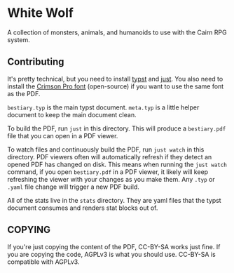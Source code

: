 # White Wolf

A collection of monsters, animals, and humanoids to use with the Cairn RPG system.

## Contributing

It's pretty technical, but you need to install [typst] and [just].
You also need to install the [Crimson Pro font](https://github.com/Fonthausen/CrimsonPro) (open-source) if you want to use the same font as the PDF.

`bestiary.typ` is the main typst document.
`meta.typ` is a little helper document to keep the main document clean.

To build the PDF, run `just` in this directory.
This will produce a `bestiary.pdf` file that you can open in a PDF viewer.

To watch files and continuously build the PDF, run `just watch` in this directory.
PDF viewers often will automatically refresh if they detect an opened PDF has changed on disk.
This means when running the `just watch` command, if you open `bestiary.pdf` in a PDF viewer, it likely will keep refreshing the viewer with your changes as you make them.
Any `.typ` or `.yaml` file change will trigger a new PDF build.

All of the stats live in the `stats` directory.
They are yaml files that the typst document consumes and renders stat blocks out of.

## COPYING

If you're just copying the content of the PDF, CC-BY-SA works just fine.
If you are copying the code, AGPLv3 is what you should use.
CC-BY-SA is compatible with AGPLv3.

[typst]: https://github.com/typst/typst
[just]: https://github.com/casey/just